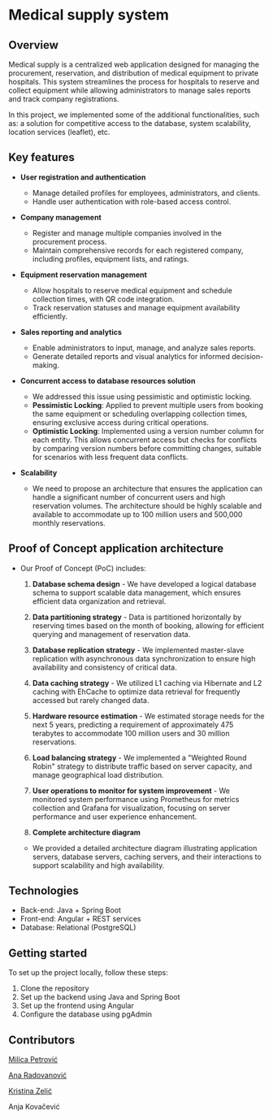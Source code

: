 # Medical supply system

## Overview

Medical supply is a centralized web application designed for managing the procurement, reservation, and distribution of medical equipment to private hospitals. This system streamlines the process for hospitals to reserve and collect equipment while allowing administrators to manage sales reports and track company registrations.

In this project, we implemented some of the additional functionalities, such as: a solution for competitive access to the database, system scalability, location services (leaflet), etc.

## Key features

- **User registration and authentication**
  - Manage detailed profiles for employees, administrators, and clients.
  - Handle user authentication with role-based access control.

- **Company management**
  - Register and manage multiple companies involved in the procurement process.
  - Maintain comprehensive records for each registered company, including profiles, equipment lists, and ratings.

- **Equipment reservation management**
  - Allow hospitals to reserve medical equipment and schedule collection times, with QR code integration.
  - Track reservation statuses and manage equipment availability efficiently.

- **Sales reporting and analytics**
  - Enable administrators to input, manage, and analyze sales reports.
  - Generate detailed reports and visual analytics for informed decision-making.
 
- **Concurrent access to database resources solution**
  - We addressed this issue using pessimistic and optimistic locking.
  - **Pessimistic Locking**: Applied to prevent multiple users from booking the same equipment or scheduling overlapping collection times, ensuring exclusive access during critical operations.
  - **Optimistic Locking**: Implemented using a version number column for each entity. This allows concurrent access but checks for conflicts by comparing version numbers before committing changes, suitable for scenarios with less frequent data conflicts.

- **Scalability**
  - We need to propose an architecture that ensures the application can handle a significant number of concurrent users and high reservation volumes. The architecture should be highly scalable and available to accommodate up to 100 million users and 500,000 monthly reservations.

## Proof of Concept application architecture
- Our Proof of Concept (PoC) includes:
    1. **Database schema design**
      - We have developed a logical database schema to support scalable data management, which ensures efficient data organization and retrieval.

    2. **Data partitioning strategy**
      - Data is partitioned horizontally by reserving times based on the month of booking, allowing for efficient querying and management of reservation data.

    3. **Database replication strategy**
      - We implemented master-slave replication with asynchronous data synchronization to ensure high availability and consistency of critical data.

    4. **Data caching strategy**
      - We utilized L1 caching via Hibernate and L2 caching with EhCache to optimize data retrieval for frequently accessed but rarely changed data.

    5. **Hardware resource estimation**
      - We estimated storage needs for the next 5 years, predicting a requirement of approximately 475 terabytes to accommodate 100 million users and 30 million reservations.

    6. **Load balancing strategy**
      - We implemented a "Weighted Round Robin" strategy to distribute traffic based on server capacity, and manage geographical load distribution.

    7. **User operations to monitor for system improvement**
      - We monitored system performance using Prometheus for metrics collection and Grafana for visualization, focusing on server performance and user experience enhancement.

    8. **Complete architecture diagram**
    - We provided a detailed architecture diagram illustrating application servers, database servers, caching servers, and their interactions to support scalability and high availability.


## Technologies

- Back-end: Java + Spring Boot
- Front-end: Angular + REST services
- Database: Relational (PostgreSQL)

## Getting started

To set up the project locally, follow these steps:
1. Clone the repository
2. Set up the backend using Java and Spring Boot
3. Set up the frontend using Angular
4. Configure the database using pgAdmin

## Contributors

[Milica Petrović](https://github.com/petrovicmilica)

[Ana Radovanović](https://github.com/anciii13)

[Kristina Zelić](https://github.com/zelick)

Anja Kovačević
